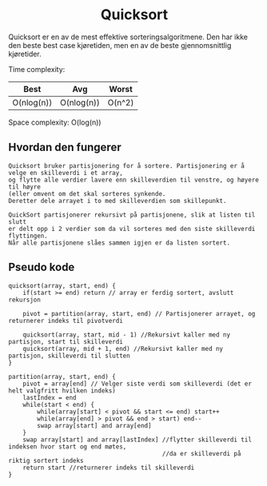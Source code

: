 <h1 align="center">Quicksort</h1>

<p style="border: black">
Quicksort er en av de mest effektive sorteringsalgoritmene. Den har ikke den beste best case
kjøretiden, men en av de beste gjennomsnittlig kjøretider.

Time complexity:

| Best       | Avg        | Worst  |
|------------|------------|--------|
| O(nlog(n)) | O(nlog(n)) | O(n^2) |

Space complexity: O(log(n))

</p>


## Hvordan den fungerer

    Quicksort bruker partisjonering for å sortere. Partisjonering er å velge en skilleverdi i et array, 
    og flytte alle verdier lavere enn skilleverdien til venstre, og høyere til høyre 
    (eller omvent om det skal sorteres synkende. 
    Deretter dele arrayet i to med skilleverdien som skillepunkt. 

    QuickSort partisjonerer rekursivt på partisjonene, slik at listen til slutt
    er delt opp i 2 verdier som da vil sorteres med den siste skilleverdi flyttingen.
    Når alle partisjonene slåes sammen igjen er da listen sortert.

## Pseudo kode

    quicksort(array, start, end) {
        if(start >= end) return // array er ferdig sortert, avslutt rekursjon
        
        pivot = partition(array, start, end) // Partisjonerer arrayet, og returnerer indeks til pivotverdi

        quicksort(array, start, mid - 1) //Rekursivt kaller med ny partisjon, start til skilleverdi
        quicksort(array, mid + 1, end) //Rekursivt kaller med ny partisjon, skilleverdi til slutten
    }

    partition(array, start, end) {
        pivot = array[end] // Velger siste verdi som skilleverdi (det er helt valgfritt hvilken indeks)
        lastIndex = end
        while(start < end) {
            while(array[start] < pivot && start <= end) start++
            while(array[end] > pivot && end > start) end--
            swap array[start] and array[end]
        }
        swap array[start] and array[lastIndex] //flytter skilleverdi til indeksen hvor start og end møtes,
                                               //da er skilleverdi på riktig sortert indeks 
        return start //returnerer indeks til skilleverdi
    }
    
